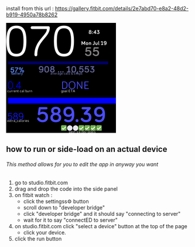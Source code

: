 install from this url : https://gallery.fitbit.com/details/2e7abd70-e8a2-48d2-b919-4950a78b8262

![alt text](snapshot.png/ "snapshot")

## how to run or side-load on an actual device 

###### This method allows for you to edit the app in anyway you want

1. go to studio.fitbit.com
2. drag and drop the code into the side panel
3. on fitbit watch : 
      - click the  settingss⚙️ button 
	  - scroll down to "developer bridge"
	  - click "developer bridge" and it should say "connecting to server"
	  - wait for it to say "connectED to server"
4. on studio.fitbit.com click "select a device" button at the top of the page
     - click your device. 
5. click the run button	 